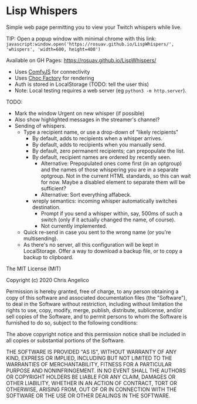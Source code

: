Lisp Whispers
=============

Simple web page permitting you to view your Twitch whispers while live.

TIP: Open a popup window with minimal chrome with this link:
    `javascript:window.open('https://rosuav.github.io/LispWhispers/', 'whispers', 'width=600, height=400')`

Available on GH Pages: https://rosuav.github.io/LispWhispers/
  - Uses [ComfyJS](https://github.com/instafluff/ComfyJS) for connectivity
  - Uses [Choc Factory](https://github.com/Rosuav/shed/blob/master/chocfactory.js)
    for rendering
  - Auth is stored in LocalStorage (TODO: tell the user this)
  - Note: Local testing requires a web server (eg `python3 -m http.server`).

TODO:
- Mark the window Urgent on new whisper (if possible)
- Also show highlighted messages in the streamer's channel?
- Sending of whispers.
  - Type a recipient name, or use a drop-down of "likely recipients"
    - By default, adds to recipients when a whisper arrives.
    - By default, adds to recipients when you manually send.
    - By default, zero permanent recipients; can prepopulate the list.
    - By default, recipient names are ordered by recently seen.
      - Alternative: Prepopulated ones come first (in an optgroup) and the
        names of those whispering you are in a separate optgroup. Not in the
	current HTML standards, so this can wait for now. Maybe a disabled
	element to separate them will be sufficient?
      - Alternative: Sort everything affabeck.
    - wreply semantics: incoming whisper automatically switches destination.
      - Prompt if you send a whisper within, say, 500ms of such a switch
        (only if it actually changed the name, of course).
      - Not currently implemented.
  - Quick re-send in case you sent to the wrong name (or you're multisending).
  - As there's no server, all this configuration will be kept in LocalStorage.
    Offer a way to download a backup file, or to copy a backup to clipboard.


The MIT License (MIT)

Copyright (c) 2020 Chris Angelico

Permission is hereby granted, free of charge, to any person obtaining a copy
of this software and associated documentation files (the "Software"), to deal
in the Software without restriction, including without limitation the rights
to use, copy, modify, merge, publish, distribute, sublicense, and/or sell
copies of the Software, and to permit persons to whom the Software is
furnished to do so, subject to the following conditions:

The above copyright notice and this permission notice shall be included in all
copies or substantial portions of the Software.

THE SOFTWARE IS PROVIDED "AS IS", WITHOUT WARRANTY OF ANY KIND, EXPRESS OR
IMPLIED, INCLUDING BUT NOT LIMITED TO THE WARRANTIES OF MERCHANTABILITY,
FITNESS FOR A PARTICULAR PURPOSE AND NONINFRINGEMENT. IN NO EVENT SHALL THE
AUTHORS OR COPYRIGHT HOLDERS BE LIABLE FOR ANY CLAIM, DAMAGES OR OTHER
LIABILITY, WHETHER IN AN ACTION OF CONTRACT, TORT OR OTHERWISE, ARISING FROM,
OUT OF OR IN CONNECTION WITH THE SOFTWARE OR THE USE OR OTHER DEALINGS IN THE
SOFTWARE.
